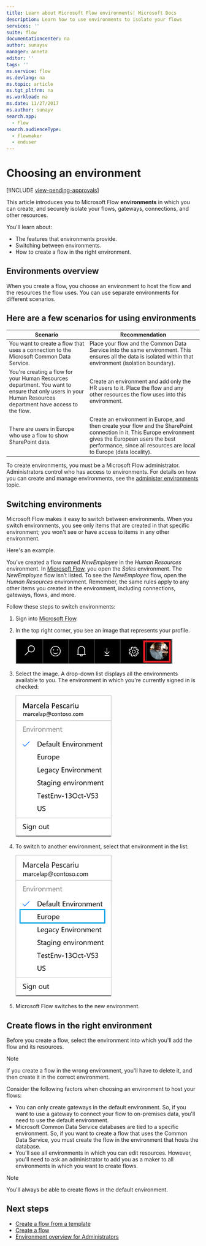 ```yaml
---
title: Learn about Microsoft Flow environments| Microsoft Docs
description: Learn how to use environments to isolate your flows
services: ''
suite: flow
documentationcenter: na
author: sunaysv
manager: anneta
editor: ''
tags: ''
ms.service: flow
ms.devlang: na
ms.topic: article
ms.tgt_pltfrm: na
ms.workload: na
ms.date: 11/27/2017
ms.author: sunayv
search.app: 
  - Flow
search.audienceType: 
  - flowmaker
  - enduser
---
```

# Choosing an environment
[!INCLUDE [view-pending-approvals](includes/cc-rebrand.md)]

This article introduces you to Microsoft Flow **environments** in which you can create, and securely isolate your flows, gateways, connections, and other resources.

You'll learn about:

* The features that environments provide.
* Switching between environments.
* How to create a flow in the right environment.

## Environments overview

When you create a flow, you choose an environment to host the flow and the resources the flow uses. You can use separate environments for different scenarios.

## Here are a few scenarios for using environments

Scenario|Recommendation
-----|-----
You want to create a flow that uses a connection to the Microsoft Common Data Service.|Place your flow and the Common Data Service into the same environment. This ensures all the data is isolated within that environment (isolation boundary).
You're creating a flow for your Human Resources department. You want to ensure that only users in your Human Resources department have access to the flow.|Create an environment and add only the HR users to it. Place the flow and any other resources the flow uses into this environment.
There are users in Europe who use a flow to show SharePoint data.|Create an environment in Europe, and then create your flow and the SharePoint connection in it. This Europe environment gives the European users the best performance, since all resources are local to Europe (data locality).

To create environments, you must be a Microsoft Flow administrator. Administrators control who has access to environments. For details on how you can create and manage environments, see the [administer environments](environments-overview-admin.md) topic.

## Switching environments

Microsoft Flow makes it easy to switch between environments. When you switch environments, you see only items that are created in that specific environment; you won't see or have access to items in any other environment.

Here's an example.

You’ve created a flow named *NewEmployee* in the *Human Resources* environment. In [Microsoft Flow](https://flow.microsoft.com), you open the *Sales* environment. The *NewEmployee* flow isn’t listed. To see the *NewEmployee* flow, open the *Human Resources* environment. Remember, the same rules apply to any other items you created in the environment, including connections, gateways, flows, and more.

Follow these steps to switch environments:

1. Sign into [Microsoft Flow](https://flow.microsoft.com).
1. In the top right corner, you see an image that represents your profile.

   ![profile image](./media/environments-overview-maker/default-environment.png)

1. Select the image. A drop-down list displays all the environments available to you. The environment in which you're currently signed in is checked:

   ![list of environments image](./media/environments-overview-maker/all-environments.png)
1. To switch to another environment, select that environment in the list:

   ![select an environment to switch to](./media/environments-overview-maker/select-europe.png)
1. Microsoft Flow switches to the new environment.

## Create flows in the right environment

Before you create a flow, select the environment into which you'll add the flow and its resources.

> [!NOTE]
> If you create a flow in the wrong environment, you'll have to delete it, and then create it in the correct environment.

Consider the following factors when choosing an environment to host your flows:

* You can only create gateways in the default environment. So, if you want to use a gateway to connect your flow to on-premises data, you'll need to use the default environment.
* Microsoft Common Data Service databases are tied to a specific environment. So, if you want to create a flow that uses the Common Data Service, you must create the flow in the environment that hosts the database.
* You'll see all environments in which you can edit resources. However, you'll need to ask an administrator to add you as a maker to all environments in which you want to create flows.

> [!NOTE]
> You'll always be able to create flows in the default environment.

## Next steps

* [Create a flow from a template](get-started-logic-template.md)
* [Create a flow](get-started-logic-flow.md)
* [Environment overview for Administrators](environments-overview-admin.md)

